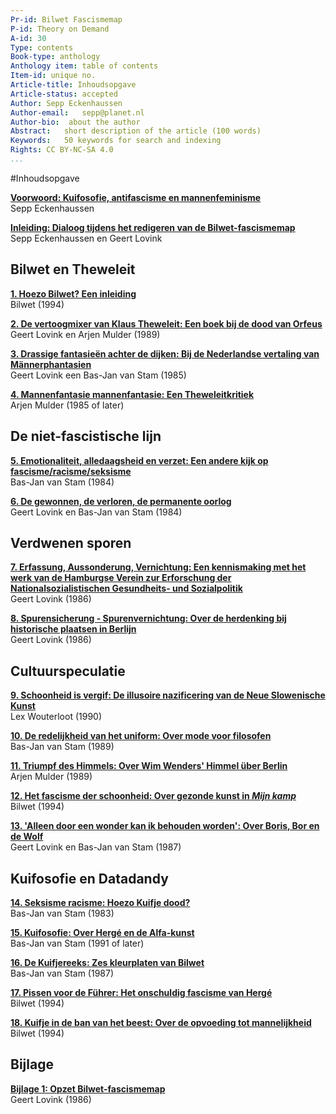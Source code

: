 ```yaml
---
Pr-id: Bilwet Fascismemap
P-id: Theory on Demand
A-id: 30
Type: contents
Book-type: anthology
Anthology item: table of contents
Item-id: unique no.
Article-title: Inhoudsopgave
Article-status: accepted
Author: Sepp Eckenhaussen
Author-email:   sepp@planet.nl
Author-bio:  about the author
Abstract:   short description of the article (100 words)
Keywords:   50 keywords for search and indexing
Rights: CC BY-NC-SA 4.0
...
```


#Inhoudsopgave

<a href="ch003.xhtml"> **Voorwoord: Kuifosofie, antifascisme en mannenfeminisme** </a>    <br />
Sepp Eckenhaussen

<a href="ch004.xhtml"> **Inleiding: Dialoog tijdens het redigeren van de Bilwet-fascismemap** </a>    <br />
Sepp Eckenhaussen en Geert Lovink


## Bilwet en Theweleit

<a href="ch005.xhtml"> **1. Hoezo Bilwet? Een inleiding** </a>    <br />
Bilwet (1994)

<a href="ch006.xhtml"> **2. De vertoogmixer van Klaus Theweleit: Een boek bij de dood van Orfeus** </a>    <br />
Geert Lovink en Arjen Mulder (1989)

<a href="ch007"> **3. Drassige fantasieën achter de dijken: Bij de Nederlandse vertaling van Männerphantasien** </a>    <br />
Geert Lovink een Bas-Jan van Stam (1985)

<a href="ch008.xhtml"> **4. Mannenfantasie mannenfantasie: Een Theweleitkritiek** </a>    <br />
Arjen Mulder (1985 of later)


## De niet-fascistische lijn

<a href="ch009.xhtml"> **5. Emotionaliteit, alledaagsheid en verzet: Een andere kijk op fascisme/racisme/seksisme** </a>    <br />
Bas-Jan van Stam (1984)

<a href="ch010.xhtml"> **6. De gewonnen, de verloren, de permanente oorlog** </a>    <br />
Geert Lovink en Bas-Jan van Stam (1984)


## Verdwenen sporen

<a href="ch011.xhtml"> **7. Erfassung, Aussonderung, Vernichtung: Een kennismaking met het werk van de Hamburgse Verein zur Erforschung der Nationalsozialistischen Gesundheits- und Sozialpolitik** </a>    <br />
Geert Lovink (1986)

<a href="ch012.xhtml"> **8. Spurensicherung - Spurenvernichtung: Over de herdenking bij historische plaatsen in Berlijn** </a>    <br />
Geert Lovink (1986)


## Cultuurspeculatie

<a href="ch013.xhtml"> **9. Schoonheid is vergif: De illusoire nazificering van de Neue Slowenische Kunst** </a>    <br />
Lex Wouterloot (1990)

<a href="ch014.xhtml"> **10. De redelijkheid van het uniform: Over mode voor filosofen** </a>    <br />
Bas-Jan van Stam (1989)

<a href="ch015.xhtml"> **11. Triumpf des Himmels: Over Wim Wenders' Himmel über Berlin** </a>    <br />
Arjen Mulder (1989)

<a href="ch016.xhtml"> **12. Het fascisme der schoonheid: Over gezonde kunst in *Mijn kamp*** </a>    <br />
Bilwet (1994)

<a href="ch017.xhtml"> **13. 'Alleen door een wonder kan ik behouden worden': Over Boris, Bor en de Wolf** </a>    <br />
Geert Lovink en Bas-Jan van Stam (1987)


## Kuifosofie en Datadandy

<a href="ch018.xhtml"> **14. Seksisme racisme: Hoezo Kuifje dood?** </a>    <br />
Bas-Jan van Stam (1983)

<a href="ch019.xhtml"> **15. Kuifosofie: Over Hergé en de Alfa-kunst** </a>    <br />
Bas-Jan van Stam (1991 of later)

<a href="ch020.xhtml"> **16. De Kuifjereeks: Zes kleurplaten van Bilwet** </a>    <br />
Bas-Jan van Stam (1987)

<a href="ch021.xhtml"> **17. Pissen voor de Führer: Het onschuldig fascisme van Hergé** </a>    <br />
Bilwet (1994)

<a href="ch022.xhtml"> **18. Kuifje in de ban van het beest: Over de opvoeding tot mannelijkheid** </a>    <br />
Bilwet (1994)


## Bijlage

<a href="ch023.xhtml"> **Bijlage 1: Opzet Bilwet-fascismemap** </a>    <br />
Geert Lovink (1986)

